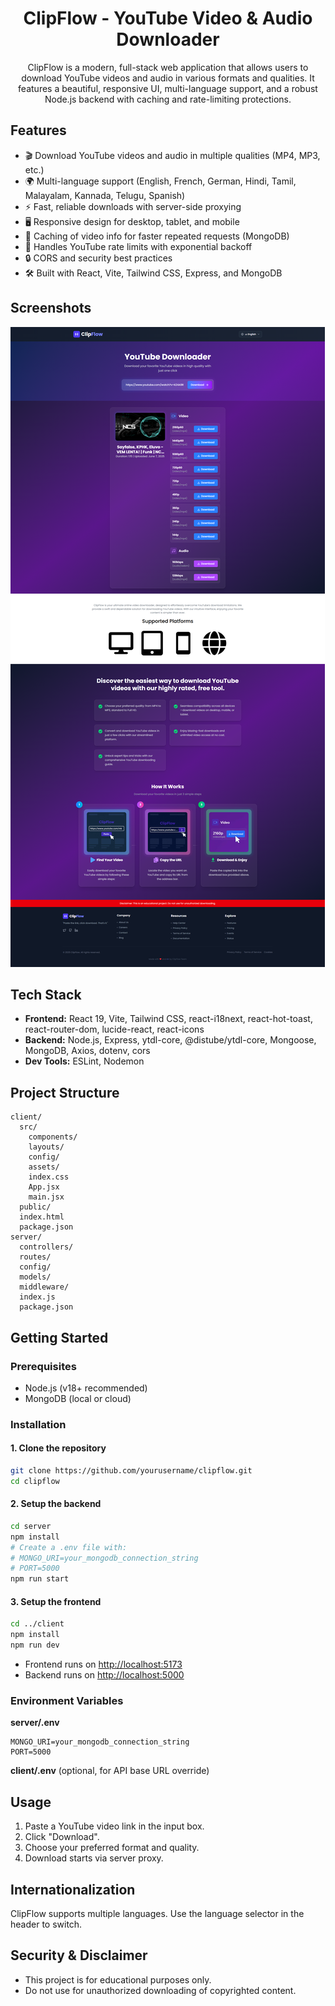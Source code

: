 


<h1 align="center ">
 <strong>ClipFlow - YouTube Video & Audio Downloader</strong> 
</h1>

<p align="center" > ClipFlow is a modern, full-stack web application that allows users to download YouTube videos and audio in various formats and qualities. It features a beautiful, responsive UI, multi-language support, and a robust Node.js backend with caching and rate-limiting protections.</p>

## Features

- 🎬 Download YouTube videos and audio in multiple qualities (MP4, MP3, etc.)
- 🌍 Multi-language support (English, French, German, Hindi, Tamil, Malayalam, Kannada, Telugu, Spanish)
- ⚡ Fast, reliable downloads with server-side proxying
- 🖥️ Responsive design for desktop, tablet, and mobile
- 🧠 Caching of video info for faster repeated requests (MongoDB)
- 🚦 Handles YouTube rate limits with exponential backoff
- 🔒 CORS and security best practices
- 🛠️ Built with React, Vite, Tailwind CSS, Express, and MongoDB

## Screenshots

![Screenshot](client/src/assets/SCT/SCT-1.png)

## Tech Stack

- **Frontend:** React 19, Vite, Tailwind CSS, react-i18next, react-hot-toast, react-router-dom, lucide-react, react-icons
- **Backend:** Node.js, Express, ytdl-core, @distube/ytdl-core, Mongoose, MongoDB, Axios, dotenv, cors
- **Dev Tools:** ESLint, Nodemon

## Project Structure

```
client/
  src/
    components/
    layouts/
    config/
    assets/
    index.css
    App.jsx
    main.jsx
  public/
  index.html
  package.json
server/
  controllers/
  routes/
  config/
  models/
  middleware/
  index.js
  package.json
```

## Getting Started

### Prerequisites

- Node.js (v18+ recommended)
- MongoDB (local or cloud)

### Installation

#### 1. Clone the repository

```sh
git clone https://github.com/yourusername/clipflow.git
cd clipflow
```

#### 2. Setup the backend

```sh
cd server
npm install
# Create a .env file with:
# MONGO_URI=your_mongodb_connection_string
# PORT=5000
npm run start
```

#### 3. Setup the frontend

```sh
cd ../client
npm install
npm run dev
```

- Frontend runs on [http://localhost:5173](http://localhost:5173)
- Backend runs on [http://localhost:5000](http://localhost:5000)

### Environment Variables

**server/.env**
```
MONGO_URI=your_mongodb_connection_string
PORT=5000
```

**client/.env** (optional, for API base URL override)

## Usage

1. Paste a YouTube video link in the input box.
2. Click "Download".
3. Choose your preferred format and quality.
4. Download starts via server proxy.

## Internationalization

ClipFlow supports multiple languages. Use the language selector in the header to switch.


## Security & Disclaimer

- This project is for educational purposes only.
- Do not use for unauthorized downloading of copyrighted content.
